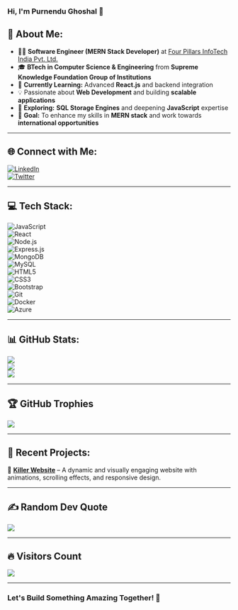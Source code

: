 ### **Hi, I'm Purnendu Ghoshal 👋**  

## 💫 **About Me:**  
- 👨‍💻 **Software Engineer (MERN Stack Developer)** at [Four Pillars InfoTech India Pvt. Ltd.](https://www.4pillarsinfotechindia.com/4pillars/)  
- 🎓 **BTech in Computer Science & Engineering** from **Supreme Knowledge Foundation Group of Institutions**  
- 🌱 **Currently Learning:** Advanced **React.js** and backend integration  
- 💡 Passionate about **Web Development** and building **scalable applications**  
- 🚀 **Exploring:** **SQL Storage Engines** and deepening **JavaScript** expertise  
- 🎯 **Goal:** To enhance my skills in **MERN stack** and work towards **international opportunities**  

---

## 🌐 **Connect with Me:**  
[![LinkedIn](https://img.shields.io/badge/LinkedIn-%230077B5.svg?logo=linkedin&logoColor=white)](https://www.linkedin.com/in/purnendughoshal/)  
[![Twitter](https://img.shields.io/badge/Twitter-%231DA1F2.svg?logo=Twitter&logoColor=white)](https://twitter.com/Purnendug2)  

---

## 💻 **Tech Stack:**  
![JavaScript](https://img.shields.io/badge/javascript-%23323330.svg?style=for-the-badge&logo=javascript&logoColor=%23F7DF1E)  
![React](https://img.shields.io/badge/react-%2320232a.svg?style=for-the-badge&logo=react&logoColor=%2361DAFB)  
![Node.js](https://img.shields.io/badge/node.js-%2343853D.svg?style=for-the-badge&logo=node.js&logoColor=white)  
![Express.js](https://img.shields.io/badge/express.js-%23404d59.svg?style=for-the-badge&logo=express&logoColor=%2361DAFB)  
![MongoDB](https://img.shields.io/badge/mongodb-%234ea94b.svg?style=for-the-badge&logo=mongodb&logoColor=white)  
![MySQL](https://img.shields.io/badge/mysql-%2300f.svg?style=for-the-badge&logo=mysql&logoColor=white)  
![HTML5](https://img.shields.io/badge/html5-%23E34F26.svg?style=for-the-badge&logo=html5&logoColor=white)  
![CSS3](https://img.shields.io/badge/css3-%231572B6.svg?style=for-the-badge&logo=css3&logoColor=white)  
![Bootstrap](https://img.shields.io/badge/bootstrap-%23563D7C.svg?style=for-the-badge&logo=bootstrap&logoColor=white)  
![Git](https://img.shields.io/badge/git-%23F05033.svg?style=for-the-badge&logo=git&logoColor=white)  
![Docker](https://img.shields.io/badge/docker-%230db7ed.svg?style=for-the-badge&logo=docker&logoColor=white)  
![Azure](https://img.shields.io/badge/azure-%230072C6.svg?style=for-the-badge&logo=azure-devops&logoColor=white)  

---

## 📊 **GitHub Stats:**  
![](https://github-readme-stats.vercel.app/api?username=PURNENDUGHOSHAL2016&theme=dark&hide_border=false&include_all_commits=true&count_private=true)  
![](https://github-readme-streak-stats.herokuapp.com/?user=PURNENDUGHOSHAL2016&theme=dark&hide_border=false)  
![](https://github-readme-stats.vercel.app/api/top-langs/?username=PURNENDUGHOSHAL2016&theme=dark&hide_border=false&include_all_commits=true&count_private=true&layout=compact)  

---

## 🏆 **GitHub Trophies**  
![](https://github-profile-trophy.vercel.app/?username=PURNENDUGHOSHAL2016&theme=radical&no-frame=false&no-bg=false&margin-w=4)  

---

## 🚀 **Recent Projects:**  
🔹 **[Killer Website](https://github.com/PURNENDUGHOSHAL2016/Killer-_Website)** – A dynamic and visually engaging website with animations, scrolling effects, and responsive design.  

---

## ✍️ **Random Dev Quote**  
![](https://quotes-github-readme.vercel.app/api?type=horizontal&theme=tokyonight)  

---

## 🔥 **Visitors Count**  
[![](https://visitcount.itsvg.in/api?id=PURNENDUGHOSHAL2016&icon=0&color=0)](https://visitcount.itsvg.in)  

---

### **Let's Build Something Amazing Together! 🚀**
